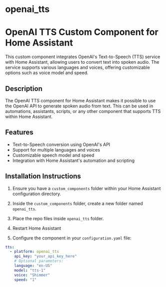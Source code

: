 # openai_tts
# OpenAI TTS Custom Component for Home Assistant

This custom component integrates OpenAI's Text-to-Speech (TTS) service with Home Assistant, allowing users to convert text into spoken audio. The service supports various languages and voices, offering customizable options such as voice model and speed.

## Description

The OpenAI TTS component for Home Assistant makes it possible to use the OpenAI API to generate spoken audio from text. This can be used in automations, assistants, scripts, or any other component that supports TTS within Home Assistant.

## Features

- Text-to-Speech conversion using OpenAI's API
- Support for multiple languages and voices
- Customizable speech model and speed
- Integration with Home Assistant's automation and scripting

## Installation Instructions

1. Ensure you have a `custom_components` folder within your Home Assistant configuration directory.

2. Inside the `custom_components` folder, create a new folder named `openai_tts`.

3. Place the repo files inside `openai_tts` folder.

4. Restart Home Assistant

5. Configure the component in your `configuration.yaml` file:

```yaml
tts:
  - platform: openai_tts
    api_key: "your_api_key_here"
    # Optional parameters:
    language: "en-US"
    model: "tts-1"
    voice: "Shimmer"
    speed: "1"
